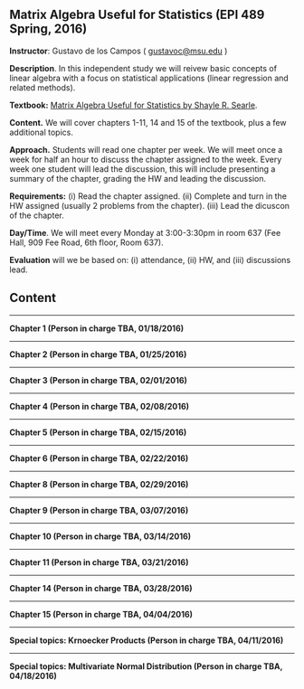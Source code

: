 ## Matrix Algebra Useful for Statistics (EPI 489 Spring, 2016)

**Instructor**: Gustavo de los Campos ( gustavoc@msu.edu )

**Description**. In this independent study we will reivew basic  concepts of linear algebra with a focus on statistical applications (linear regression and related methods). 

**Textbook:** [Matrix Algebra Useful for Statistics by Shayle R. Searle](http://www.amazon.com/Matrix-Algebra-Useful-Statistics-Shayle/dp/0470009616/ref=sr_1_1?s=books&ie=UTF8&qid=1452525779&sr=1-1&keywords=matrix+algebra+useful+for+statistics).

**Content.** We will cover chapters 1-11, 14 and 15 of the textbook, plus a few additional topics.

**Approach.** Students will read one chapter per week. We will meet once a week for half an hour to discuss the chapter assigned to the week. Every week one student will lead the discussion, this will include presenting a summary of the chapter, grading the HW and leading the discussion.

**Requirements:**
  (i) Read the chapter assigned.
  (ii) Complete and turn in the HW assigned (usually 2 problems from the chapter).
  (iii) Lead the dicuscon of the chapter. 
  
**Day/Time**. We will meet every Monday at 3:00-3:30pm in room 637 (Fee Hall, 909 Fee Road, 6th floor, Room 637).

**Evaluation** will we be based on: (i) attendance, (ii) HW, and (iii) discussions lead.

## Content

--------------------------------------------------------------------------------------------------------------------
**Chapter 1 (Person in charge TBA, 01/18/2016)**



--------------------------------------------------------------------------------------------------------------------
**Chapter 2 (Person in charge TBA, 01/25/2016)**


--------------------------------------------------------------------------------------------------------------------
**Chapter 3 (Person in charge TBA, 02/01/2016)**


--------------------------------------------------------------------------------------------------------------------
**Chapter 4 (Person in charge TBA,  02/08/2016)**


--------------------------------------------------------------------------------------------------------------------
**Chapter 5 (Person in charge TBA, 02/15/2016)**


--------------------------------------------------------------------------------------------------------------------
**Chapter 6 (Person in charge TBA, 02/22/2016)**


--------------------------------------------------------------------------------------------------------------------
**Chapter 8 (Person in charge TBA, 02/29/2016)**


--------------------------------------------------------------------------------------------------------------------
**Chapter 9 (Person in charge TBA, 03/07/2016)**


--------------------------------------------------------------------------------------------------------------------
**Chapter 10 (Person in charge TBA, 03/14/2016)**


--------------------------------------------------------------------------------------------------------------------
**Chapter 11 (Person in charge TBA, 03/21/2016)**


--------------------------------------------------------------------------------------------------------------------
**Chapter 14 (Person in charge TBA, 03/28/2016)**


--------------------------------------------------------------------------------------------------------------------
**Chapter 15 (Person in charge TBA, 04/04/2016)**

--------------------------------------------------------------------------------------------------------------------
**Special topics: Krnoecker Products (Person in charge TBA, 04/11/2016)**


--------------------------------------------------------------------------------------------------------------------
**Special topics: Multivariate Normal Distribution (Person in charge TBA, 04/18/2016)**





